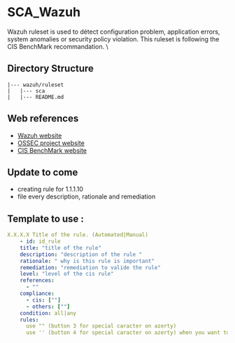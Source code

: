 # SCA_Wazuh
Wazuh ruleset is used to détect configuration problem, application errors, system anomalies or security policy violation.
This ruleset is following the CIS BenchMark recommandation. \

## Directory Structure

    |--- wazuh/ruleset
    |   |--- sca
    |   |--- README.md

## Web references

* [Wazuh website](http://wazuh.com)
* [OSSEC project website](http://ossec.github.io)
* [CIS BenchMark website](https://www.cisecurity.org/cis-benchmarks)


## Update to come

- creating rule for 1.1.1.10
- file every description, rationale and remediation 

## Template to use : 

```yml
X.X.X.X Title of the rule. (Automated|Manual)
    - id: id_rule
    title: "title of the rule"
    description: "description of the rule "
    rationale: " why is this rule is important"
    remediation: "remediation to valide the rule"
    level: "level of the cis rule"
    references:
      - ""
    compliance:
      - cis: [""]
      - others: [""] 
    condition: all|any
    rules:
      use "" (button 3 for special caracter on azerty)
      use '' (button 4 for special caracter on azerty) when you want to do a commande (ex 'c:findmnt -kn /home -> r:^\s*/home\s')
```
